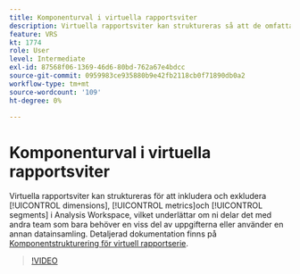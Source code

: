 ```yaml
---
title: Komponenturval i virtuella rapportsviter
description: Virtuella rapportsviter kan struktureras så att de omfattar och utesluter dimensioner, mätvärden och segment i Analysis Workspace, vilket är till stor hjälp om ni delar dem med andra team som bara behöver en viss del av data eller använder en annan datateknik.
feature: VRS
kt: 1774
role: User
level: Intermediate
exl-id: 87568f06-1369-46d6-80bd-762a67e4bdcc
source-git-commit: 0959983ce935880b9e42fb2118cb0f71890db0a2
workflow-type: tm+mt
source-wordcount: '109'
ht-degree: 0%

---
```


# Komponenturval i virtuella rapportsviter

Virtuella rapportsviter kan struktureras för att inkludera och exkludera [!UICONTROL dimensions], [!UICONTROL metrics]och [!UICONTROL segments] i Analysis Workspace, vilket underlättar om ni delar det med andra team som bara behöver en viss del av uppgifterna eller använder en annan datainsamling. Detaljerad dokumentation finns på [Komponentstrukturering för virtuell rapportserie](https://experienceleague.adobe.com/docs/analytics/components/virtual-report-suites/vrs-components.html).

>[!VIDEO](https://video.tv.adobe.com/v/23544/?quality=12&learn=on)
